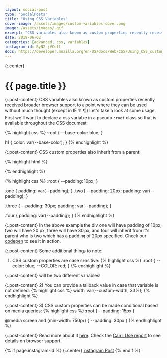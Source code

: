 ```yaml
---
layout: social-post
type: "SocialPosts"
title: "Using CSS Variables"
cover-image: /assets/images/custom-variables-cover.png
image: /assets/images/.gif
excerpt: "CSS variables also known as custom properties recently received broader browser support to a point where they can be used without much thought (except in IE 11 👎)"
date: 2019-06-02
categories: [advanced, css, variables]
instagram-id: ByN2-jVCutl
docs: https://developer.mozilla.org/en-US/docs/Web/CSS/Using_CSS_custom_properties
---
```

{:.center}
# {{ page.title }}

{:.post-content}
CSS variables also known as custom properties recently received broader browser support to a point where they can be used without much thought (except in IE 11 👎)
Let's take a look at some usage. First we'll want to declare a css variable
in a pseudo `:root` class so that is available throughout the CSS document:

{% highlight css %}
:root {
    --base-color: blue;
}

h1 {
    color: var(--base-color);
}
{% endhighlight %}

{:.post-content}
CSS custom properties also inherit from a parent:

{% highlight html %}
<div class="one">
  <div class="two">
    <div class="three"></div>
    <div class="four"></div>
  </div>
</div>
{% endhighlight %}

{% highlight css %}
:root {
    --padding: 10px;
}

.one {
    padding: var(--padding);
}
.two {
    --padding: 20px;
    padding: var(--padding);
}

.three {
    --padding: 30px;
    padding: var(--padding);
}

.four {
    padding: var(--padding);
}
{% endhighlight %}

{:.post-content}
In the above example the div one will have padding of 10px, two will have 20 px, three
will have 30 px, and four will inherit from it's parent who is two which has a padding
of 20px specified. Check our <a href="https://codepen.io/the_dev_diaries/pen/dEaozK" target="_blank">codepen</a>
to see it in action.

{:.post-content}
Some additional things to note: <br>
1) CSS custom properties are case sensitive:
{% highlight css %}
:root {
 --color: blue;
 --COLOR: red;
}
{% endhighlight %}

{:.post-content}
will be two different variables!

{:.post-content}
2) You can provide a fallback value in case that variable is not defined:
{% highlight css %}
width: var(--custom-width, 33%);
{% endhighlight %}

{:.post-content}
3) CSS custom properties can be made conditional based on media queries:
{% highlight css %}
:root {
	--padding: 15px 
}

@media screen and (min-width: 750px) {
	--padding: 30px
}
{% endhighlight %}

{:.post-content}
Read more about it <a href="{{page.docs}}" target="_blank">here</a>.
Check the <a href="https://www.caniuse.com/#feat=css-variables" target="_blank">Can I Use report</a> to see details on browser support.

{% if page.instagram-id %}
{:.center}
<a class="insta-link" href="https://www.instagram.com/p/{{page.instagram-id}}" target="_blank">Instagram Post</a>
{% endif %}
